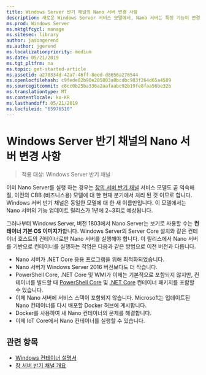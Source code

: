 ```yaml
---
title: Windows Server 반기 채널의 Nano 서버 변경 사항
description: 새로운 Windows Server 서비스 모델에서, Nano 서버는 특정 기능이 변경된 컨테이너 운영 체제 역할만 합니다.
ms.prod: Windows Server
ms.mktglfcycl: manage
ms.sitesec: library
author: jasongerend
ms.author: jgerend
ms.localizationpriority: medium
ms.date: 05/21/2019
ms.tgt_pltfrm: na
ms.topic: get-started-article
ms.assetid: a270334d-42a7-46ff-8eed-d8656a276544
ms.openlocfilehash: c9fede02b90e285803a8bcdbc983f264d65a4589
ms.sourcegitcommit: c8cc0b25ba336a2aafaabc92b19fe8faa56be32b
ms.translationtype: MT
ms.contentlocale: ko-KR
ms.lasthandoff: 05/21/2019
ms.locfileid: "65976510"
---
```

# <a name="changes-to-nano-server-in-windows-server-semi-annual-channel"></a>Windows Server 반기 채널의 Nano 서버 변경 사항

>적용 대상: Windows Server 반기 채널

이미 Nano Server를 실행 하는 경우는 [창의 서버 반기 채널](..\get-started-19\servicing-channels-19.md) 서비스 모델도 곧 익숙해질, 이전의 CBB (비즈니스용) 모델에 대 한 현재 분기에서 처리 된 것 이므로 합니다. Windows 서버 반기 채널은 동일한 모델에 대 한 새 이름만입니다. 이 모델에서는 Nano 서버의 기능 업데이트 릴리스가 1년에 2~3회로 예상됩니다.

그러나부터 Windows Server, 버전 1803에서 Nano Server는 보기로 사용할 수는 **컨테이너 기본 OS 이미지가**합니다. Windows Server의 Server Core 설치와 같은 컨테이너 호스트의 컨테이너로만 Nano 서버를 실행해야 합니다. 이 릴리스에서 Nano 서버를 기반으로 컨테이너를 실행하는 작업은 다음과 같은 방법으로 이전 버전과 다릅니다.

- Nano 서버가 .NET Core 응용 프로그램을 위해 최적화되었습니다.
- Nano 서버가 Windows Server 2016 버전보다도 더 작습니다.
- PowerShell Core, .NET Core 및 WMI가 이제는 기본적으로 포함되지 않지만, 컨테이너를 빌드할 때 [PowerShell Core](https://hub.docker.com/r/microsoft/powershell/) 및 [.NET Core](https://hub.docker.com/r/microsoft/dotnet/) 컨테이너 패키지를 포함할 수 있습니다.
- 이제 Nano 서버에 서비스 스택이 포함되지 않습니다. Microsoft는 업데이트된 Nano 컨테이너를 다시 배포할 Docker 허브에 게시합니다.
- Docker를 사용하여 새 Nano 컨테이너의 문제를 해결합니다.
- 이제 IoT Core에서 Nano 컨테이너를 실행할 수 있습니다.

## <a name="related-topics"></a>관련 항목

- [Windows 컨테이너 설명서](http://aka.ms/windowscontainers)
- [창 서버 반기 채널 개요](..\get-started-19\servicing-channels-19.md)
